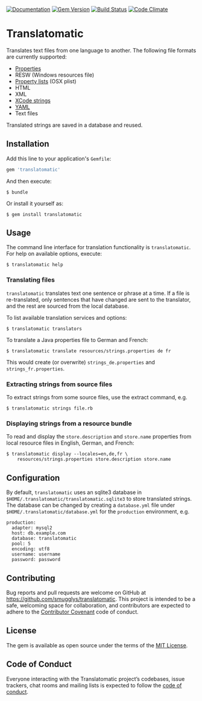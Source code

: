 [![Documentation](http://img.shields.io/badge/yard-docs-blue.svg)](http://www.rubydoc.info/gems/translatomatic)
[![Gem Version](https://badge.fury.io/rb/translatomatic.svg)](https://badge.fury.io/rb/translatomatic)
[![Build Status](https://travis-ci.org/smugglys/translatomatic.svg?branch=master)](https://travis-ci.org/smugglys/translatomatic)
[![Code Climate](https://codeclimate.com/github/smugglys/translatomatic.svg)](https://codeclimate.com/github/smugglys/translatomatic)

# Translatomatic

Translates text files from one language to another.  The following file formats
are currently supported:

* [Properties](https://en.wikipedia.org/wiki/.properties)
* RESW (Windows resources file)
* [Property lists](https://en.wikipedia.org/wiki/Property_list) (OSX plist)
* HTML
* XML
* [XCode strings](https://developer.apple.com/library/content/documentation/Cocoa/Conceptual/LoadingResources/Strings/Strings.html)
* [YAML](http://yaml.org/)
* Text files

Translated strings are saved in a database and reused.

## Installation

Add this line to your application's `Gemfile`:

```ruby
gem 'translatomatic'
```

And then execute:

    $ bundle

Or install it yourself as:

    $ gem install translatomatic

## Usage

The command line interface for translation functionality is `translatomatic`. For help on available options, execute:

    $ translatomatic help

### Translating files

`translatomatic` translates text one sentence or phrase at a time.
If a file is re-translated, only sentences that have changed are sent to the translator, and the rest are sourced from the local database.

To list available translation services and options:

    $ translatomatic translators

To translate a Java properties file to German and French:

    $ translatomatic translate resources/strings.properties de fr

This would create (or overwrite) `strings_de.properties` and `strings_fr.properties`.

### Extracting strings from source files

To extract strings from some source files, use the extract command, e.g.

    $ translatomatic strings file.rb

### Displaying strings from a resource bundle

To read and display the `store.description` and `store.name` properties from local resource files in English, German, and French:

    $ translatomatic display --locales=en,de,fr \
        resources/strings.properties store.description store.name

## Configuration

By default, `translatomatic` uses an sqlite3 database in `$HOME/.translatomatic/translatomatic.sqlite3` to store translated strings.
The database can be changed by creating a `database.yml` file under `$HOME/.translatomatic/database.yml` for the `production` environment, e.g.

    production:
      adapter: mysql2
      host: db.example.com
      database: translatomatic
      pool: 5
      encoding: utf8
      username: username
      password: password

## Contributing

Bug reports and pull requests are welcome on GitHub at https://github.com/smugglys/translatomatic. This project is intended to be a safe, welcoming space for collaboration, and contributors are expected to adhere to the [Contributor Covenant](http://contributor-covenant.org) code of conduct.

## License

The gem is available as open source under the terms of the [MIT License](https://opensource.org/licenses/MIT).

## Code of Conduct

Everyone interacting with the Translatomatic project’s codebases, issue trackers, chat rooms and mailing lists is expected to follow the [code of conduct](https://github.com/smugglys/translatomatic/blob/master/CODE_OF_CONDUCT.md).
